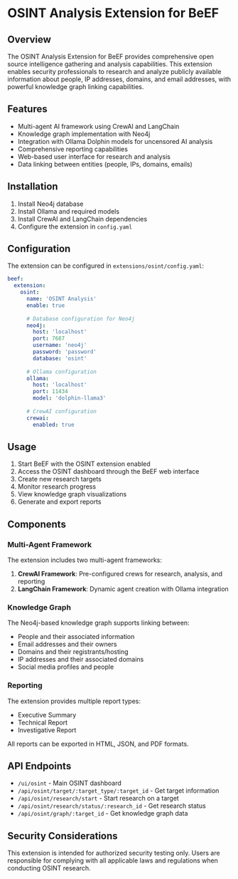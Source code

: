 # OSINT Analysis Extension for BeEF

## Overview

The OSINT Analysis Extension for BeEF provides comprehensive open source intelligence gathering and analysis capabilities. This extension enables security professionals to research and analyze publicly available information about people, IP addresses, domains, and email addresses, with powerful knowledge graph linking capabilities.

## Features

- Multi-agent AI framework using CrewAI and LangChain
- Knowledge graph implementation with Neo4j
- Integration with Ollama Dolphin models for uncensored AI analysis
- Comprehensive reporting capabilities
- Web-based user interface for research and analysis
- Data linking between entities (people, IPs, domains, emails)

## Installation

1. Install Neo4j database
2. Install Ollama and required models
3. Install CrewAI and LangChain dependencies
4. Configure the extension in `config.yaml`

## Configuration

The extension can be configured in `extensions/osint/config.yaml`:

```yaml
beef:
  extension:
    osint:
      name: 'OSINT Analysis'
      enable: true
      
      # Database configuration for Neo4j
      neo4j:
        host: 'localhost'
        port: 7687
        username: 'neo4j'
        password: 'password'
        database: 'osint'
      
      # Ollama configuration
      ollama:
        host: 'localhost'
        port: 11434
        model: 'dolphin-llama3'
      
      # CrewAI configuration
      crewai:
        enabled: true
```

## Usage

1. Start BeEF with the OSINT extension enabled
2. Access the OSINT dashboard through the BeEF web interface
3. Create new research targets
4. Monitor research progress
5. View knowledge graph visualizations
6. Generate and export reports

## Components

### Multi-Agent Framework

The extension includes two multi-agent frameworks:

1. **CrewAI Framework**: Pre-configured crews for research, analysis, and reporting
2. **LangChain Framework**: Dynamic agent creation with Ollama integration

### Knowledge Graph

The Neo4j-based knowledge graph supports linking between:

- People and their associated information
- Email addresses and their owners
- Domains and their registrants/hosting
- IP addresses and their associated domains
- Social media profiles and people

### Reporting

The extension provides multiple report types:

- Executive Summary
- Technical Report
- Investigative Report

All reports can be exported in HTML, JSON, and PDF formats.

## API Endpoints

- `/ui/osint` - Main OSINT dashboard
- `/api/osint/target/:target_type/:target_id` - Get target information
- `/api/osint/research/start` - Start research on a target
- `/api/osint/research/status/:research_id` - Get research status
- `/api/osint/graph/:target_id` - Get knowledge graph data

## Security Considerations

This extension is intended for authorized security testing only. Users are responsible for complying with all applicable laws and regulations when conducting OSINT research.
